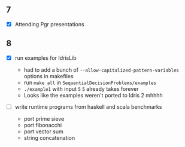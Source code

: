 ## 7

- [x] Attending Pgr presentations

## 8

- [x] run examples for IdrisLib
  - had to add a bunch of `--allow-capitalized-pattern-variables` options in makefiles
  - run `make all` in `SequentialDecisionProblems/examples`
  - `./example1` with input `5` `5` already takes forever
  - Looks like the examples weren't ported to Idris 2 mhhhh
  
- [ ] write runtime programs from haskell and scala benchmarks
  - port prime sieve
  - port fibonacchi
  - port vector sum
  - string concatenation 
